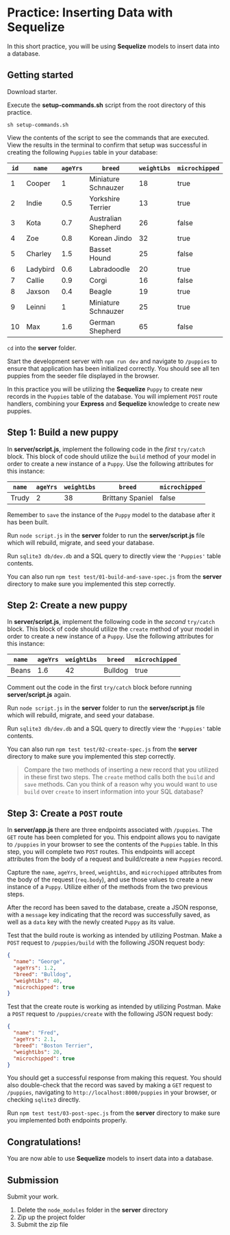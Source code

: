 # Practice: Inserting Data with Sequelize

In this short practice, you will be using **Sequelize** models to insert data
into a database.

## Getting started

Download starter.

Execute the __setup-commands.sh__ script from the root directory of this
practice.

```shell
sh setup-commands.sh
```

View the contents of the script to see the commands that are executed. View the
results in the terminal to confirm that setup was successful in creating the
following `Puppies` table in your database:

| `id` | `name`   | `ageYrs` | `breed`             | `weightLbs` | `microchipped` |
| ---- | -------- | -------- | ------------------- | ----------- | -------------- |
| 1    | Cooper   | 1        | Miniature Schnauzer | 18          | true           |
| 2    | Indie    | 0.5      | Yorkshire Terrier   | 13          | true           |
| 3    | Kota     | 0.7      | Australian Shepherd | 26          | false          |
| 4    | Zoe      | 0.8      | Korean Jindo        | 32          | true           |
| 5    | Charley  | 1.5      | Basset Hound        | 25          | false          |
| 6    | Ladybird | 0.6      | Labradoodle         | 20          | true           |
| 7    | Callie   | 0.9      | Corgi               | 16          | false          |
| 8    | Jaxson   | 0.4      | Beagle              | 19          | true           |
| 9    | Leinni   | 1        | Miniature Schnauzer | 25          | true           |
| 10   | Max      | 1.6      | German Shepherd     | 65          | false          |

`cd` into the __server__ folder.

Start the development server with `npm run dev` and navigate to `/puppies` to
ensure that application has been initialized correctly. You should see all ten
puppies from the seeder file displayed in the browser.

In this practice you will be utilizing the **Sequelize** `Puppy` to create new
records in the `Puppies` table of the database. You will implement `POST`
route handlers, combining your **Express** and **Sequelize** knowledge to
create new puppies.

## Step 1: Build a new puppy

In __server/script.js__, implement the following code in the _first_ `try/catch`
block. This block of code should utilize the `build` method of your model in
order to create a new instance of a `Puppy`. Use the following attributes for
this instance:

| `name` | `ageYrs` | `weightLbs` | `breed`          | `microchipped` |
| ------ | -------- | ----------- | ---------------- | -------------- |
| Trudy  | 2        | 38          | Brittany Spaniel | false          |

Remember to `save` the instance of the `Puppy` model to the database after it
has been built.

Run `node script.js` in the __server__ folder to run the __server/script.js__ file
which will rebuild, migrate, and seed your database.

Run `sqlite3 db/dev.db` and a SQL query to directly view the `'Puppies'` table
contents.

You can also run `npm test test/01-build-and-save-spec.js` from the __server__
directory to make sure you implemented this step correctly.

## Step 2: Create a new puppy

In __server/script.js__, implement the following code in the _second_ `try/catch`
block. This block of code should utilize the `create` method of your model in
order to create a new instance of a `Puppy`. Use the following attributes for
this instance:

| `name` | `ageYrs` | `weightLbs` | `breed` | `microchipped` |
| ------ | -------- | ----------- | ------- | -------------- |
| Beans  | 1.6      | 42          | Bulldog | true           |

Comment out the code in the first `try/catch` block before running
__server/script.js__ again.

Run `node script.js` in the __server__ folder to run the __server/script.js__ file
which will rebuild, migrate, and seed your database.

Run `sqlite3 db/dev.db` and a SQL query to directly view the `'Puppies'` table
contents.

You can also run `npm test test/02-create-spec.js` from the __server__
directory to make sure you implemented this step correctly.

> Compare the two methods of inserting a new record that you utilized in these
> first two steps. The `create` method calls both the `build` and `save` methods.
> Can you think of a reason why you would want to use `build` over `create` to
> insert information into your SQL database?

## Step 3: Create a `POST` route

In __server/app.js__ there are three endpoints associated with `/puppies`. The
`GET` route has been completed for you. This endpoint allows you to navigate to
`/puppies` in your browser to see the contents of the `Puppies` table. In this
step, you will complete two `POST` routes. This endpoints will accept attributes
from the body of a request and build/create a new `Puppies` record.

Capture the `name`, `ageYrs`, `breed`, `weightLbs`, and `microchipped`
attributes from the body of the request (`req.body`), and use those
values to create a new instance of a `Puppy`. Utilize either of the methods
from the two previous steps.

After the record has been saved to the database, create a JSON response, with a
`message` key indicating that the record was successfully saved, as well as a
`data` key with the newly created `Puppy` as its value.

Test that the build route is working as intended by utilizing Postman. Make a
`POST` request to `/puppies/build` with the following JSON request body:

```json
{
  "name": "George",
  "ageYrs": 1.2,
  "breed": "Bulldog",
  "weightLbs": 40,
  "microchipped": true
}
```

Test that the create route is working as intended by utilizing Postman. Make a
`POST` request to `/puppies/create` with the following JSON request body:

```json
{
  "name": "Fred",
  "ageYrs": 2.1,
  "breed": "Boston Terrier",
  "weightLbs": 20,
  "microchipped": true
}
```

You should get a successful response from making this request. You should also
double-check that the record was saved by making a `GET` request to `/puppies`,
navigating to `http://localhost:8000/puppies` in your browser, or checking
`sqlite3` directly.

Run `npm test test/03-post-spec.js` from the __server__ directory to make sure
you implemented both endpoints properly.

## Congratulations!

You are now able to use **Sequelize** models to insert data into a database.

## Submission

Submit your work.

1. Delete the `node_modules` folder in the __server__ directory
2. Zip up the project folder
3. Submit the zip file